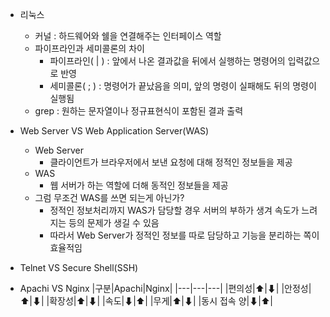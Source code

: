 - 리눅스
  - 커널 : 하드웨어와 쉘을 연결해주는 인터페이스 역할
  - 파이프라인과 세미콜론의 차이
    - 파이프라인( | ) : 앞에서 나온 결과값을 뒤에서 실행하는 명령어의 입력값으로 반영
    - 세미콜론( ; ) : 명령어가 끝났음을 의미, 앞의 명령이 실패해도 뒤의 명령이 실행됨
  - grep : 원하는 문자열이나 정규표현식이 포함된 결과 출력

- Web Server VS Web Application Server(WAS)
  - Web Server
    - 클라이언트가 브라우저에서 보낸 요청에 대해 정적인 정보들을 제공
  - WAS
    - 웹 서버가 하는 역할에 더해 동적인 정보들을 제공
  - 그럼 무조건 WAS를 쓰면 되는게 아닌가?
    - 정적인 정보처리까지 WAS가 담당할 경우 서버의 부하가 생겨 속도가 느려지는 등의 문제가 생길 수 있음
    - 따라서 Web Server가 정적인 정보를 따로 담당하고 기능을 분리하는 쪽이 효율적임

- Telnet VS Secure Shell(SSH)

- Apachi VS Nginx
  |구분|Apachi|Nginx|
  |---|---|---|
  |편의성|⬆|⬇|
  |안정성|⬆|⬇|
  |확장성|⬆|⬇|
  |속도|⬇|⬆|
  |무게|⬆|⬇|
  |동시 접속 양|⬇|⬆|
  